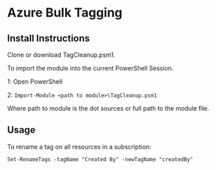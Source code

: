 # Azure Bulk Tagging


## Install Instructions
Clone or download TagCleanup.psm1.

To import the module into the current PowerShell Session.

1: Open PowerShell

2: `
Import-Module <path to module>\TagCleanup.psm1
`

Where path to module is the dot sources or full path to the module file.

## Usage

To rename a tag on all resources in a subscription:

`Set-RenameTags -tagName "Created By" -newTagName "createdBy"`